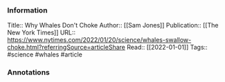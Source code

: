 
### Information
Title:: Why Whales Don't Choke
Author:: [[Sam Jones]]
Publication:: [[The New York Times]]
URL:: https://www.nytimes.com/2022/01/20/science/whales-swallow-choke.html?referringSource=articleShare
Read:: [[2022-01-01]]
Tags:: #science  #whales
#article

### Annotations
